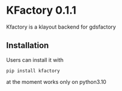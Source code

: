 # KFactory 0.1.1

Kfactory is a klayout backend for gdsfactory

## Installation

Users can install it with

```
pip install kfactory
```


at the moment works only on python3.10
